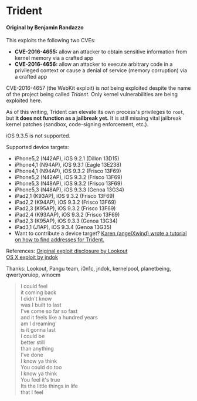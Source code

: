 # Trident
#### Original by Benjamin Randazzo

This exploits the following two CVEs:
* **CVE-2016-4655:** allow an attacker to obtain sensitive information from kernel memory via a crafted app
* **CVE-2016-4656:** allow an attacker to execute arbitrary code in a privileged context or cause a denial of service (memory corruption) via a crafted app

CVE-2016-4657 (the WebKit exploit) is *not* being exploited despite the name of the project being called *Trident*. Only kernel vulnerabilities are being exploited here.

As of this writing, Trident can elevate its own process's privileges to `root`, but **it does not function as a jailbreak yet.** It is still missing vital jailbreak kernel patches (sandbox, code-signing enforcement, etc.).

iOS 9.3.5 is not supported.

Supported device targets:
* iPhone5,2 (N42AP), iOS 9.2.1 (Dillon 13D15)
* iPhone4,1 (N94AP), iOS 9.3.1 (Eagle 13E238)
* iPhone4,1 (N94AP), iOS 9.3.2 (Frisco 13F69)
* iPhone5,2 (N42AP), iOS 9.3.2 (Frisco 13F69)
* iPhone5,3 (N48AP), iOS 9.3.2 (Frisco 13F69)
* iPhone5,3 (N48AP), iOS 9.3.3 (Genoa 13G34)
* iPad2,1 (K93AP), iOS 9.3.2 (Frisco 13F69)
* iPad2,2 (K94AP), iOS 9.3.2 (Frisco 13F69)
* iPad2,3 (K95AP), iOS 9.3.2 (Frisco 13F69)
* iPad2,4 (K93AAP), iOS 9.3.2 (Frisco 13F69)
* iPad2,3 (K95AP), iOS 9.3.3 (Genoa 13G34)
* iPad3,1 (J1AP), iOS 9.3.4 (Genoa 13G35)
* Want to contribute a device target? [Karen (angelXwind) wrote a tutorial on how to find addresses for Trident.](https://angelxwind.net/?page/trident-address-tutorial)

References:
[Original exploit disclosure by Lookout](http://info.lookout.com/rs/051-ESQ-475/images/lookout-pegasus-technical-analysis.pdf)  
[OS X exploit by jndok](https://jndok.github.io/2016/10/04/pegasus-writeup/)

Thanks: Lookout, Pangu team, i0n1c, jndok, kernelpool, planetbeing, qwertyoruiop, winocm
  
> I could feel  
> it coming back  
> I didn't know  
> was I built to last  
> I've come so far so fast  
> and it feels like a hundred years  
> am I dreaming'  
> is it gonna last  
> I could be  
> better still  
> than anything  
> I've done  
> I know ya think  
> You could do too  
> I know ya think  
> You feel it's true  
> Its the little things in life  
> that I feel